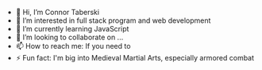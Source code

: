 - 👋 Hi, I’m Connor Taberski
- 👀 I’m interested in full stack program and web development
- 🌱 I’m currently learning JavaScript
- 💞️ I’m looking to collaborate on ...
- 📫 How to reach me: If you need to 
- ⚡ Fun fact: I'm big into Medieval Martial Arts, especially armored combat

<!---
cjtaberski/cjtaberski is a ✨ special ✨ repository because its `README.md` (this file) appears on your GitHub profile.
You can click the Preview link to take a look at your changes.
--->
